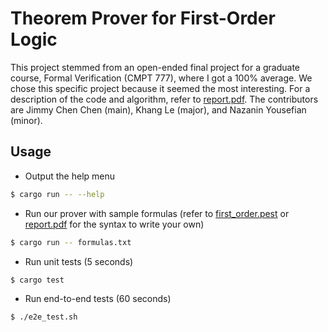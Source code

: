 # Theorem Prover for First-Order Logic

This project stemmed from an open-ended final project for a graduate course, Formal Verification (CMPT 777), where I got a 100% average. We chose this specific project because it seemed the most interesting. For a description of the code and algorithm, refer to [report.pdf](report.pdf). The contributors are Jimmy Chen Chen (main), Khang Le (major), and Nazanin Yousefian (minor).

## Usage

- Output the help menu
```sh
$ cargo run -- --help
```

- Run our prover with sample formulas (refer to [first_order.pest](first_order.pest) or [report.pdf](report.pdf) for the syntax to write your own)
```sh
$ cargo run -- formulas.txt
```

- Run unit tests (5 seconds)
```sh
$ cargo test
```

- Run end-to-end tests (60 seconds)
```sh
$ ./e2e_test.sh
```
